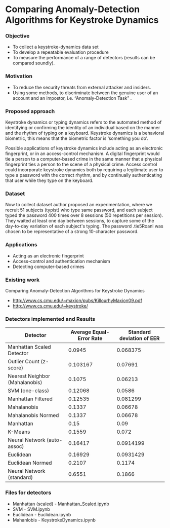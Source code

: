 # Comparing Anomaly-Detection Algorithms for Keystroke Dynamics

### Objective
- To collect a keystroke-dynamics data set
- To develop a repeatable evaluation procedure
- To measure the performance of a range of detectors (results can be compared soundly).

### Motivation
- To reduce the security threats from external attacker and insiders.
- Using some methods, to discriminate between the genuine user of an account and an impostor, i.e.  “Anomaly-Detection Task” .

### Proposed approach
Keystroke dynamics or typing dynamics refers to the automated method of identifying or confirming the identity of an individual based on the manner and the rhythm of typing on a keyboard. Keystroke dynamics is a behavioral biometric, this means that the biometric factor is ‘something you do’.


Possible applications of keystroke dynamics include acting as an electronic fingerprint, or in an access-control mechanism. A digital fingerprint would tie a person to a computer-based crime in the same manner that a physical fingerprint ties a person to the scene of a physical crime. Access control could incorporate keystroke dynamics both by requiring a legitimate user to type a password with the correct rhythm, and by continually authenticating that user while they type on the keyboard.

### Dataset
Now to collect dataset author proposed an experimentation, where we recruit 51 subjects (typist) who type same password, and each subject typed the password 400 times over 8 sessions (50 repetitions per session).  They waited at least one day between sessions, to capture some of the day-to-day variation of each subject's typing. The password .tie5Roanl was chosen to be representative of a strong 10-character password.

### Applications

- Acting as an electronic fingerprint
- Access-control and authentication mechanism
- Detecting computer-based crimes

### Existing work
Comparing Anomaly-Detection Algorithms for Keystroke Dynamics
- http://www.cs.cmu.edu/~maxion/pubs/KillourhyMaxion09.pdf
- http://www.cs.cmu.edu/~keystroke/


### Detectors implemented and Results

| Detector                       | Average Equal-Error Rate | Standard deviation of EER |
|--------------------------------|--------------------------|---------------------------|
| Manhattan Scaled Detector      | 0.0945                   | 0.068375                  |
| Outlier Count (z-score)        | 0.103167                 | 0.07691                   |
| Nearest Neighbor (Mahalanobis) | 0.1075                   | 0.06213                   |
| SVM (one-class)                | 0.12068                  | 0.0586                    |
| Manhattan Filtered             | 0.12535                  | 0.081299                  |
| Mahalanobis                    | 0.1337                   | 0.06678                   |
| Mahalanobis Normed             | 0.1337                   | 0.06678                   |
| Manhattan                      | 0.15                     | 0.09                      |
| K-Means                        | 0.1559                   | 0.072                     |
| Neural Network (auto-assoc)    | 0.16417                  | 0.0914199                 |
| Euclidean                      | 0.16929                  | 0.0931429                 |
| Euclidean Normed               | 0.2107                   | 0.1174                    |
| Neural Network (standard)      | 0.6551                   | 0.1866                    |

### Files for detectors

- Manhattan (scaled) - Manhattan_Scaled.ipynb
- SVM - SVM.ipynb
- Euclidean - Euclidean.ipynb
- Mahanlobis - KeystrokeDynamics.ipynb
